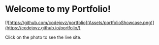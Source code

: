 # Welcome to my Portfolio!

[![https://github.com/codejovz/portfolio](Assets/portfolioShowcase.png)](https://codejovz.github.io/portfolio/)

Click on the photo to see the live site.
